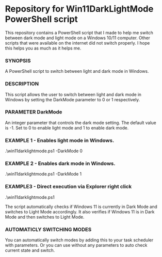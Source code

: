 # Repository for Win11DarkLightMode PowerShell script #

This repository contains a PowerShell script that I made to help me switch between dark mode and light mode on a Windows 10/11 computer. Other scripts that were available on the internet did not switch properly. I hope this helps you as much as it helps me.

### SYNOPSIS
A PowerShell script to switch between light and dark mode in Windows.

### DESCRIPTION
This script allows the user to switch between light and dark mode in Windows by setting the DarkMode parameter to 0 or 1 respectively.

### PARAMETER DarkMode
An integer parameter that controls the dark mode setting. The default value is -1. Set to 0 to enable light mode and 1 to enable dark mode.

### EXAMPLE 1 - Enables light mode in Windows.

.\win11darklightmode.ps1 -DarkMode 0

### EXAMPLE 2 - Enables dark mode in Windows.

.\win11darklightmode.ps1 -DarkMode 1

### EXAMPLE3 - Direct execution via Explorer right click
.\win11darklightmode.ps1

The script automatically checks if Windows 11 is currently in Dark Mode and switches to Light Mode accordingly. It also verifies if Windows 11 is in Dark Mode and then switches to Light Mode.

### AUTOMATICLY SWITCHING MODES

You can automatically switch modes by adding this to your task scheduler with parameters. Or you can use without any parameters to auto check current state and switch. 